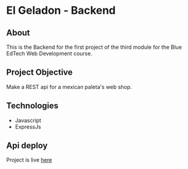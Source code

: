 <body>
  <h1>El Geladon - Backend</h1>
  <h2>About</h2>
  <p>This is the Backend for the first project of the third module for the Blue EdTech Web Development course.</p>
  <h2>Project Objective</h2>
  <p>
    Make a REST api for a mexican paleta's web shop.
  </p>
  <h2>Technologies</h2>
  <p>
    <ul>
      <li>Javascript</li>
      <li>ExpressJs</li>
    </ul>
  </p>
  <h2>Api deploy</h2>
  <p>Project is live <a href="https://api-elgeladon-danmazda.onrender.com/paletas/all" target="_blank">here</a></p>
</body>